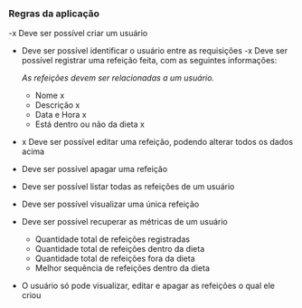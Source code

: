 ### Regras da aplicação

-x Deve ser possível criar um usuário
- Deve ser possível identificar o usuário entre as requisições
-x Deve ser possível registrar uma refeição feita, com as seguintes informações:
    
    *As refeições devem ser relacionadas a um usuário.*
    
    - Nome x
    - Descrição x
    - Data e Hora x
    - Está dentro ou não da dieta x
- x Deve ser possível editar uma refeição, podendo alterar todos os dados acima
- Deve ser possível apagar uma refeição
- Deve ser possível listar todas as refeições de um usuário
- Deve ser possível visualizar uma única refeição
- Deve ser possível recuperar as métricas de um usuário
    - Quantidade total de refeições registradas
    - Quantidade total de refeições dentro da dieta
    - Quantidade total de refeições fora da dieta
    - Melhor sequência de refeições dentro da dieta
- O usuário só pode visualizar, editar e apagar as refeições o qual ele criou
